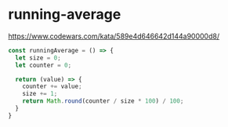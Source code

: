 # running-average
https://www.codewars.com/kata/589e4d646642d144a90000d8/


```javascript
const runningAverage = () => {
  let size = 0;
  let counter = 0;

  return (value) => {
    counter += value;
    size += 1;
    return Math.round(counter / size * 100) / 100;
  }
}
```

